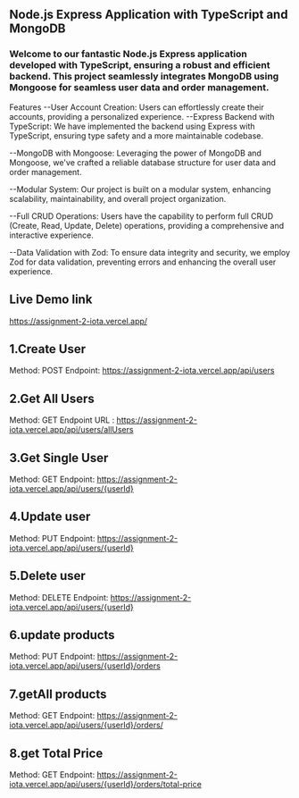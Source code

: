 ## Node.js Express Application with TypeScript and MongoDB
### Welcome to our fantastic Node.js Express application developed with TypeScript, ensuring a robust and efficient backend. This project seamlessly integrates MongoDB using Mongoose for seamless user data and order management.

Features
--User Account Creation: Users can effortlessly create their accounts, providing a personalized experience.
--Express Backend with TypeScript: We have implemented the backend using Express with TypeScript, ensuring type safety and a more maintainable codebase.

--MongoDB with Mongoose: Leveraging the power of MongoDB and Mongoose, we've crafted a reliable database structure for user data and order management.

--Modular System: Our project is built on a modular system, enhancing scalability, maintainability, and overall project organization.

--Full CRUD Operations: Users have the capability to perform full CRUD (Create, Read, Update, Delete) operations, providing a comprehensive and interactive experience.

--Data Validation with Zod: To ensure data integrity and security, we employ Zod for data validation, preventing errors and enhancing the overall user experience.

## Live Demo link
https://assignment-2-iota.vercel.app/

## 1.Create User
Method: POST
Endpoint: https://assignment-2-iota.vercel.app/api/users

## 2.Get All Users
Method: GET
Endpoint URL : https://assignment-2-iota.vercel.app/api/users/allUsers

## 3.Get Single User
Method: GET
Endpoint: https://assignment-2-iota.vercel.app/api/users/{userId}

## 4.Update user
Method: PUT
Endpoint: https://assignment-2-iota.vercel.app/api/users/{userId}

## 5.Delete user
Method: DELETE
Endpoint: https://assignment-2-iota.vercel.app/api/users/{userId}


## 6.update products
Method: PUT
Endpoint: https://assignment-2-iota.vercel.app/api/users/{userId}/orders


## 7.getAll products
Method: GET
Endpoint: https://assignment-2-iota.vercel.app/api/users/{userId}/orders/


## 8.get Total Price
Method: GET
Endpoint: https://assignment-2-iota.vercel.app/api/users/{userId}/orders/total-price